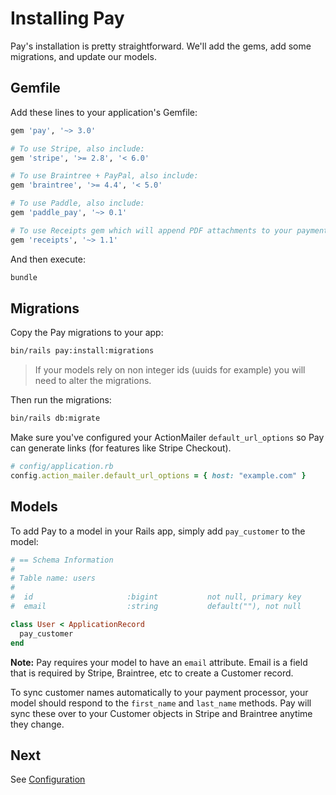 # Installing Pay

Pay's installation is pretty straightforward. We'll add the gems, add some migrations, and update our models.

## Gemfile

Add these lines to your application's Gemfile:

```ruby
gem 'pay', '~> 3.0'

# To use Stripe, also include:
gem 'stripe', '>= 2.8', '< 6.0'

# To use Braintree + PayPal, also include:
gem 'braintree', '>= 4.4', '< 5.0'

# To use Paddle, also include:
gem 'paddle_pay', '~> 0.1'

# To use Receipts gem which will append PDF attachments to your payment emails
gem 'receipts', '~> 1.1'
```

And then execute:

```bash
bundle
```

## Migrations

Copy the Pay migrations to your app:

````bash
bin/rails pay:install:migrations
````

>If your models rely on non integer ids (uuids for example) you will need to alter the migrations.

Then run the migrations:

```bash
bin/rails db:migrate
```

Make sure you've configured your ActionMailer `default_url_options` so Pay can generate links (for features like Stripe Checkout).

```ruby
# config/application.rb
config.action_mailer.default_url_options = { host: "example.com" }
```

## Models

To add Pay to a model in your Rails app, simply add `pay_customer` to the model:

```ruby
# == Schema Information
#
# Table name: users
#
#  id                     :bigint           not null, primary key
#  email                  :string           default(""), not null

class User < ApplicationRecord
  pay_customer
end
```

**Note:** Pay requires your model to have an `email` attribute. Email is a field that is required by Stripe, Braintree, etc to create a Customer record.

To sync customer names automatically to your payment processor, your model should respond to the `first_name` and `last_name` methods. Pay will sync these over to your Customer objects in Stripe and Braintree anytime they change.

## Next

See [Configuration](2_configuration.md)
